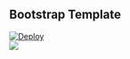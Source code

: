 ## Bootstrap Template
[![Deploy](https://www.herokucdn.com/deploy/button.png)](https://heroku.com/deploy?template=https://github.com/tyoshikawa1106/rails-bootstrap-app)  
<img src="http://f.st-hatena.com/images/fotolife/t/tyoshikawa1106/20150810/20150810222613.png" />